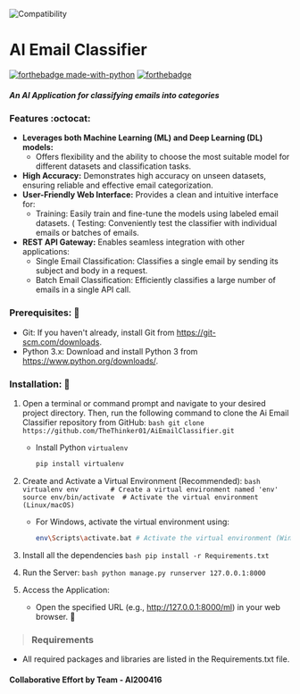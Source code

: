 ![Compatibility](https://img.shields.io/badge/compatible%20with-python3.8.x-blue.svg)
# AI Email Classifier
[![forthebadge made-with-python](http://ForTheBadge.com/images/badges/made-with-python.svg)](https://www.python.org/)
[![forthebadge](https://forthebadge.com/images/badges/built-with-love.svg)](https://forthebadge.com)  


##### An AI Application for classifying emails into categories

### Features :octocat:  
* **Leverages both Machine Learning (ML) and Deep Learning (DL) models:**
	* Offers flexibility and the ability to choose the most suitable model for different datasets and classification tasks.
* **High Accuracy:** Demonstrates high accuracy on unseen datasets, ensuring reliable and effective email categorization.
* **User-Friendly Web Interface:** Provides a clean and intuitive interface for:
	* Training: Easily train and fine-tune the models using labeled email datasets.
	( Testing: Conveniently test the classifier with individual emails or batches of emails.
* **REST API Gateway:** Enables seamless integration with other applications:
	* Single Email Classification: Classifies a single email by sending its subject and body in a request.
	* Batch Email Classification: Efficiently classifies a large number of emails in a single API call.
 

### Prerequisites: :book:

* Git: If you haven't already, install Git from https://git-scm.com/downloads.
* Python 3.x: Download and install Python 3 from https://www.python.org/downloads/.

### Installation: :rocket:

1. Open a terminal or command prompt and navigate to your desired project directory. Then, run the following command to clone the Ai Email Classifier repository from GitHub:
	   ```bash
	   git clone https://github.com/TheThinker01/AiEmailClassifier.git
	   ```
   * Install Python `virtualenv`
	   ```bash
	   pip install virtualenv
	   ```
2. Create and Activate a Virtual Environment (Recommended):
	   ```bash
	   virtualenv env        # Create a virtual environment named 'env'
	   source env/bin/activate  # Activate the virtual environment (Linux/macOS)
	   ```
   * For Windows, activate the virtual environment using:
	   ```bash
	   env\Scripts\activate.bat # Activate the virtual environment (Windows)
	   ```

3. Install all the dependencies
	   ```bash
	   pip install -r Requirements.txt
	   ```
4. Run the Server:
	   ```bash
	   python manage.py runserver 127.0.0.1:8000
	   ```
6. Access the Application:
   * Open the specified URL (e.g., http://127.0.0.1:8000/ml) in your web browser. :tada:

> ### Requirements 
* All required packages and libraries are listed in the Requirements.txt file.

#### Collaborative Effort by Team - AI200416
